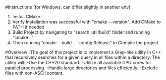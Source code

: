 #Instructions (for Windows, can differ slightly in another env)
1. Install CMake
2. Verify Installation was successful with "cmake --version". Add CMake to PATH if needed
3. Build Project by navigating to "search_util/build" folder and running "cmake .."
4. Then running "cmake --build . --config Release" to Compile the project




#Overview
-The goal of this project is to implement a Grep-like utility in C++ that recursively searches for a given query in all files within a directory. The utility will:
-Use the C++20 standard.
-Utilize all available CPU cores for parallel processing.
-Handle large directories and files efficiently.
-Exclude files with non-ASCII content.